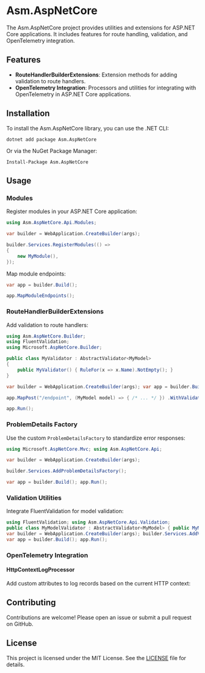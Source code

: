 # Asm.AspNetCore

The Asm.AspNetCore project provides utilities and extensions for ASP.NET Core applications. It includes features for route handling, validation, and OpenTelemetry integration.

## Features

- **RouteHandlerBuilderExtensions**: Extension methods for adding validation to route handlers.
- **OpenTelemetry Integration**: Processors and utilities for integrating with OpenTelemetry in ASP.NET Core applications.

## Installation

To install the Asm.AspNetCore library, you can use the .NET CLI:

`dotnet add package Asm.AspNetCore`

Or via the NuGet Package Manager:

`Install-Package Asm.AspNetCore`

## Usage

### Modules

Register modules in your ASP.NET Core application:

```csharp
using Asm.AspNetCore.Api.Modules;

var builder = WebApplication.CreateBuilder(args);

builder.Services.RegisterModules(() => 
{
    new MyModule(),
});
```

Map module endpoints:

```csharp
var app = builder.Build();

app.MapModuleEndpoints();
```

### RouteHandlerBuilderExtensions

Add validation to route handlers:

```csharp
using Asm.AspNetCore.Builder;
using FluentValidation;
using Microsoft.AspNetCore.Builder;

public class MyValidator : AbstractValidator<MyModel>
{
    public MyValidator() { RuleFor(x => x.Name).NotEmpty(); } 
}

var builder = WebApplication.CreateBuilder(args); var app = builder.Build();

app.MapPost("/endpoint", (MyModel model) => { /* ... */ }) .WithValidation<MyValidator>();

app.Run();
```

### ProblemDetails Factory

Use the custom `ProblemDetailsFactory` to standardize error responses:

```csharp
using Microsoft.AspNetCore.Mvc; using Asm.AspNetCore.Api;

var builder = WebApplication.CreateBuilder(args); 

builder.Services.AddProblemDetailsFactory();

var app = builder.Build(); app.Run();
```

### Validation Utilities

Integrate FluentValidation for model validation:

```csharp
using FluentValidation; using Asm.AspNetCore.Api.Validation;
public class MyModelValidator : AbstractValidator<MyModel> { public MyModelValidator() { RuleFor(x => x.Name).NotEmpty(); } }
var builder = WebApplication.CreateBuilder(args); builder.Services.AddValidatorsFromAssemblyContaining<MyModelValidator>();
var app = builder.Build(); app.Run();
```

### OpenTelemetry Integration

#### HttpContextLogProcessor

Add custom attributes to log records based on the current HTTP context:

## Contributing

Contributions are welcome! Please open an issue or submit a pull request on GitHub.

## License

This project is licensed under the MIT License. See the [LICENSE](LICENSE) file for details.
